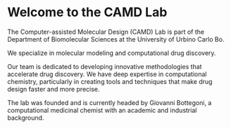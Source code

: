 # Welcome to the CAMD Lab
The Computer-assisted Molecular Design (CAMD) Lab is part of the Department of Biomolecular Sciences at the University of Urbino Carlo Bo.

We specialize in molecular modeling and computational drug discovery.   

Our team is dedicated to developing innovative methodologies that accelerate drug discovery. We have deep expertise in computational chemistry, particularly in creating tools and techniques that make drug design faster and more precise.

The lab was founded and is currently headed by Giovanni Bottegoni, a computational medicinal chemist with an academic and industrial background.
